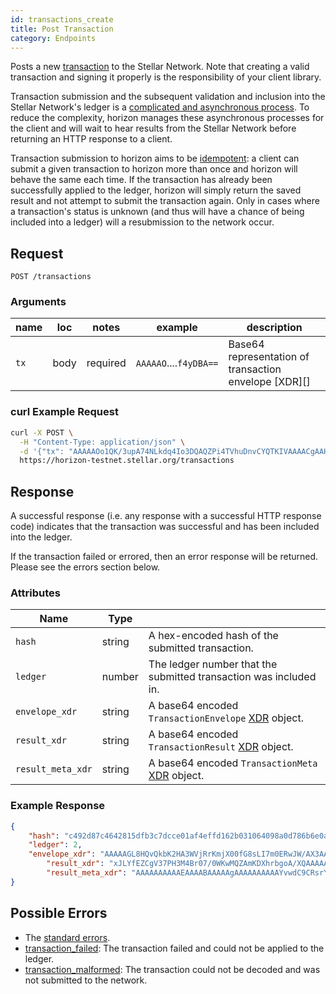 ```yaml
---
id: transactions_create
title: Post Transaction
category: Endpoints
---
```


Posts a new [transaction](./resources/transaction.md) to the Stellar Network.
Note that creating a valid transaction and signing it properly is the
responsibility of your client library.

Transaction submission and the subsequent validation and inclusion into the
Stellar Network's ledger is a [complicated and asynchronous
process](https://stellar.org/developers/learn/concepts/transactions.html#life-cycle).
To reduce the complexity, horizon manages these asynchronous processes for the
client and will wait to hear results from the Stellar Network before returning
an HTTP response to a client.

Transaction submission to horizon aims to be
[idempotent](https://en.wikipedia.org/wiki/Idempotence#Computer_science_meaning):
a client can submit a given transaction to horizon more than once and horizon
will behave the same each time.  If the transaction has already been
successfully applied to the ledger, horizon will simply return the saved result
and not attempt to submit the transaction again. Only in cases where a
transaction's status is unknown (and thus will have a chance of being included
into a ledger) will a resubmission to the network occur.

## Request

```
POST /transactions
```

### Arguments

| name | loc  |  notes   |                                                                                                                                                                                                                 example                                                                                                                                                                                                                  | description |
| ---- | ---- | -------- | ---------------------------------------------------------------------------------------------------------------------------------------------------------------------------------------------------------------------------------------------------------------------------------------------------------------------------------------------------------------------------------------------------------------------------------------- | ----------- |
| `tx` | body | required | `AAAAAO`....`f4yDBA==` | Base64 representation of transaction envelope [XDR][] |


### curl Example Request

```sh
curl -X POST \
  -H "Content-Type: application/json" \
  -d '{"tx": "AAAAAOo1QK/3upA74NLkdq4Io3DQAQZPi4TVhuDnvCYQTKIVAAAACgAAH8AAAAABAAAAAAAAAAAAAAABAAAAAQAAAADqNUCv97qQO+DS5HauCKNw0AEGT4uE1Ybg57wmEEyiFQAAAAEAAAAAZc2EuuEa2W1PAKmaqVquHuzUMHaEiRs//+ODOfgWiz8AAAAAAAAAAAAAA+gAAAAAAAAAARBMohUAAABAPnnZL8uPlS+c/AM02r4EbxnZuXmP6pQHvSGmxdOb0SzyfDB2jUKjDtL+NC7zcMIyw4NjTa9Ebp4lvONEf4yDBA=="}' \
  https://horizon-testnet.stellar.org/transactions
```

## Response

A successful response (i.e. any response with a successful HTTP response code)
indicates that the transaction was successful and has been included into the
ledger.

If the transaction failed or errored, then an error response will be returned. Please see the errors section below.

### Attributes

| Name              | Type   |                                                                       |
|-------------------|--------|-----------------------------------------------------------------------|
| `hash`            | string | A hex-encoded hash of the submitted transaction.                      |
| `ledger`          | number | The ledger number that the submitted transaction was included in.     |
| `envelope_xdr`    | string | A base64 encoded `TransactionEnvelope` [XDR](../learn/xdr.md) object. |
| `result_xdr`      | string | A base64 encoded `TransactionResult` [XDR](../learn/xdr.md) object.   |
| `result_meta_xdr` | string | A base64 encoded `TransactionMeta` [XDR](../learn/xdr.md) object.     |

### Example Response

```json
{
    "hash": "c492d87c4642815dfb3c7dcce01af4effd162b031064098a0d786b6e0a00fd74",
    "ledger": 2,
    "envelope_xdr": "AAAAAGL8HQvQkbK2HA3WVjRrKmjX00fG8sLI7m0ERwJW/AX3AAAACgAAAAAAAAABAAAAAAAAAAAAAAABAAAAAAAAAAAAAAAArqN6LeOagjxMaUP96Bzfs9e0corNZXzBWJkFoK7kvkwAAAAAO5rKAAAAAAAAAAABVvwF9wAAAEAKZ7IPj/46PuWU6ZOtyMosctNAkXRNX9WCAI5RnfRk+AyxDLoDZP/9l3NvsxQtWj9juQOuoBlFLnWu8intgxQA",
		"result_xdr": "xJLYfEZCgV37PH3M4Br07/0WKwMQZAmKDXhrbgoA/XQAAAAAAAAACgAAAAAAAAABAAAAAAAAAAAAAAAAAAAAAA==",
		"result_meta_xdr": "AAAAAAAAAAEAAAABAAAAAgAAAAAAAAAAYvwdC9CRsrYcDdZWNGsqaNfTR8bywsjubQRHAlb8BfcBY0V4XYn/9gAAAAAAAAABAAAAAAAAAAAAAAAAAAAAAAEAAAAAAAAAAAAAAAAAAAAAAAABAAAAAgAAAAAAAAACAAAAAAAAAACuo3ot45qCPExpQ/3oHN+z17Ryis1lfMFYmQWgruS+TAAAAAA7msoAAAAAAgAAAAAAAAAAAAAAAAAAAAAAAAAAAQAAAAAAAAAAAAAAAAAAAAAAAAEAAAACAAAAAAAAAABi/B0L0JGythwN1lY0aypo19NHxvLCyO5tBEcCVvwF9wFjRXgh7zX2AAAAAAAAAAEAAAAAAAAAAAAAAAAAAAAAAQAAAAAAAAAAAAAAAAAAAA=="
}
```

## Possible Errors

- The [standard errors](../learn/errors.md#Standard_Errors).
- [transaction_failed](./errors/transaction-failed.md): The transaction failed and could not be applied to the ledger.
- [transaction_malformed](./errors/transaction-malformed.md): The transaction could not be decoded and was not submitted to the network.

